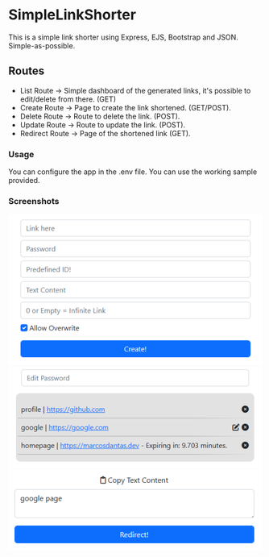 
# SimpleLinkShorter

This is a simple link shorter using Express, EJS, Bootstrap and JSON. Simple-as-possible.

## Routes

* List Route -> Simple dashboard of the generated links, it's possible to edit/delete from there. (GET)
* Create Route -> Page to create the link shortened. (GET/POST).
* Delete Route -> Route to delete the link. (POST).
* Update Route -> Route to update the link. (POST).
* Redirect Route -> Page of the shortened link (GET).

### Usage

You can configure the app in the .env file. You can use the working sample provided.
### Screenshots

![Create Route](https://github.com/zMarcosDantas/SimpleLinkShorter/blob/main/screenshots/route_create.png?raw=true)
![List Route](https://github.com/zMarcosDantas/SimpleLinkShorter/blob/main/screenshots/route_list.png?raw=true)
![Redirect Route](https://github.com/zMarcosDantas/SimpleLinkShorter/blob/main/screenshots/route_redirect.png?raw=true)
